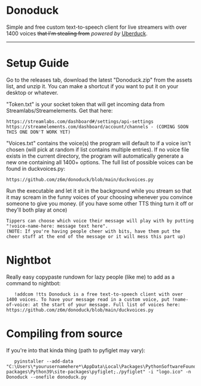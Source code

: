 # Donoduck
Simple and free custom text-to-speech client for live streamers with over 1400 voices ~~that I'm stealing from~~ <em>powered by</em> [Uberduck](https://uberduck.ai/).


-----------------------------

# Setup Guide
Go to the releases tab, download the latest "Donoduck.zip" from the assets list, and unzip it. You can make a shortcut if you want to put it on your desktop or whatever.


"Token.txt" is your socket token that will get incoming data from Streamlabs/Streamelements. Get that here:

    https://streamlabs.com/dashboard#/settings/api-settings
    https://streamelements.com/dashboard/account/channels - (COMING SOON THIS ONE DON'T WORK YET)
    

"Voices.txt" contains the voice(s) the program will default to if a voice isn't chosen (will pick at random if list contains multiple entries). If no voice file exists in the current directory, the program will automatically generate a new one containing all 1400+ options. The full list of possible voices can be found in duckvoices.py:

    https://github.com/z6m/donoduck/blob/main/duckvoices.py


Run the executable and let it sit in the background while you stream so that it may scream in the funny voices of your choosing whenever you convince someone to give you money.
(if you have some other TTS thing turn it off or they'll both play at once)

    Tippers can choose which voice their message will play with by putting "!voice-name-here: message text here". 
    (NOTE: If you're having people cheer with bits, have them put the cheer stuff at the end of the message or it will mess this part up)


# Nightbot 
Really easy copypaste rundown for lazy people (like me) to add as a command to nightbot:

       !addcom !tts Donoduck is a free text-to-speech client with over 1400 voices. To have your message read in a custom voice, put !name-of-voice: at the start of your message. Full list of voices here: https://github.com/z6m/donoduck/blob/main/duckvoices.py
       


# Compiling from source 
If you're into that kinda thing (path to pyfiglet may vary):

       pyinstaller --add-data "C:\Users\*yourusernamehere*\AppData\Local\Packages\PythonSoftwareFoundation.Python.3.9_qbz5n2kfra8p0\LocalCache\local-packages\Python39\site-packages\pyfiglet;./pyfiglet" -i "logo.ico" -n Donoduck --onefile donoduck.py


